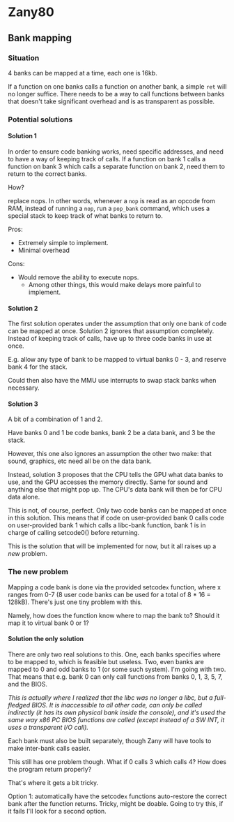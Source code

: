 # Zany80
## Bank mapping

### Situation

4 banks can be mapped at a time, each one is 16kb.

If a function on one banks calls a function on another bank, a simple `ret` will
no longer suffice. There needs to be a way to call functions between banks that
doesn't take significant overhead and is as transparent as possible.

### Potential solutions

#### Solution 1

In order to ensure code banking works, need specific addresses, and need to have
a way of keeping track of calls. If a function on bank 1 calls a function on
bank 3 which calls a separate function on bank 2, need them to return to the
correct banks.

How?

replace nops. In other words, whenever a `nop` is read as an opcode
from RAM, instead of running a `nop`, run a `pop_bank` command, which uses a
special stack to keep track of what banks to return to.

Pros:

* Extremely simple to implement.
* Minimal overhead

Cons:

* Would remove the ability to execute nops.
	* Among other things, this would make delays more painful to implement.

#### Solution 2

The first solution operates under the assumption that only one bank of code can
be mapped at once. Solution 2 ignores that assumption completely. Instead of
keeping track of calls, have up to three code banks in use at once.

E.g. allow any type of bank to be mapped to virtual banks 0 - 3, and reserve
bank 4 for the stack.

Could then also have the MMU use interrupts to swap stack banks when necessary.

#### Solution 3

A bit of a combination of 1 and 2.

Have banks 0 and 1 be code banks, bank 2 be a data bank, and 3 be the stack.

However, this one also ignores an assumption the other two make: that sound,
graphics, etc need all be on the data bank.

Instead, solution 3 proposes that the CPU tells the GPU what data banks to use,
and the GPU accesses the memory directly. Same for sound and anything else that
might pop up. The CPU's data bank will then be for CPU data alone.

This is not, of course, perfect. Only two code banks can be mapped at once in
this solution. This means that if code on user-provided bank 0 calls code on
user-provided bank 1 which calls a libc-bank function, bank 1 is in charge of
calling setcode0() before returning.

This is the solution that will be implemented for now, but it all raises up a
*new* problem.

### The new problem

Mapping a code bank is done via the provided setcode`x` function, where x ranges
from 0-7 (8 user code banks can be used for a total of 8 * 16 = 128kB). There's
just one tiny problem with this.

Namely, how does the function know where to map the bank to? Should it map it to
virtual bank 0 or 1?

#### Solution the only solution

There are only two real solutions to this. One, each banks specifies where to be
mapped to, which is feasible but useless. Two, even banks are mapped to 0 and
odd banks to 1 (or some such system). I'm going with two. That means that e.g.
bank 0 can only call functions from banks 0, 1, 3, 5, 7, and the BIOS.

*This is actually where I realized that the libc was no longer a libc, but a
full-fledged BIOS. It is inaccessible to all other code, can only be called
indirectly (it has its own physical bank inside the console), and it's used the
same way x86 PC BIOS functions are called (except instead of a SW INT, it uses a
transparent I/O call).*

Each bank must also be built separately, though Zany will have tools to make
inter-bank calls easier.

This still has one problem though. What if 0 calls 3 which calls 4? How does the
program return properly?

That's where it gets a bit tricky.

Option 1: automatically have the setcode`x` functions auto-restore the correct
bank after the function returns. Tricky, might be doable. Going to try this, if
it fails I'll look for a second option.
